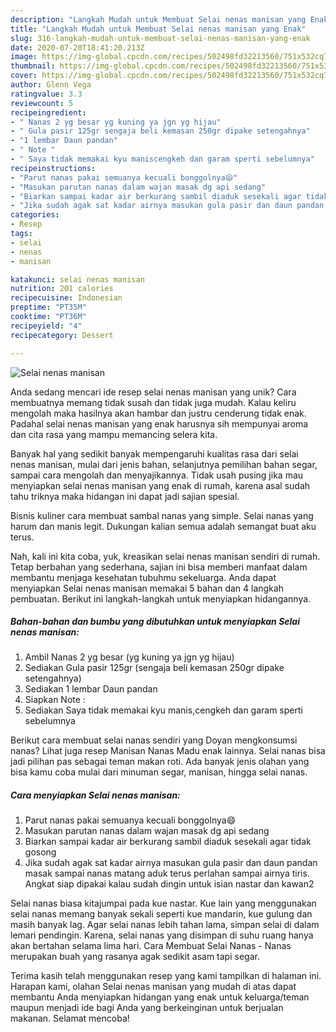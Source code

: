 ```yaml
---
description: "Langkah Mudah untuk Membuat Selai nenas manisan yang Enak"
title: "Langkah Mudah untuk Membuat Selai nenas manisan yang Enak"
slug: 316-langkah-mudah-untuk-membuat-selai-nenas-manisan-yang-enak
date: 2020-07-20T18:41:20.213Z
image: https://img-global.cpcdn.com/recipes/502498fd32213560/751x532cq70/selai-nenas-manisan-foto-resep-utama.jpg
thumbnail: https://img-global.cpcdn.com/recipes/502498fd32213560/751x532cq70/selai-nenas-manisan-foto-resep-utama.jpg
cover: https://img-global.cpcdn.com/recipes/502498fd32213560/751x532cq70/selai-nenas-manisan-foto-resep-utama.jpg
author: Glenn Vega
ratingvalue: 3.3
reviewcount: 5
recipeingredient:
- " Nanas 2 yg besar yg kuning ya jgn yg hijau"
- " Gula pasir 125gr sengaja beli kemasan 250gr dipake setengahnya"
- "1 lembar Daun pandan"
- " Note "
- " Saya tidak memakai kyu maniscengkeh dan garam sperti sebelumnya"
recipeinstructions:
- "Parut nanas pakai semuanya kecuali bonggolnya😄"
- "Masukan parutan nanas dalam wajan masak dg api sedang"
- "Biarkan sampai kadar air berkurang sambil diaduk sesekali agar tidak gosong"
- "Jika sudah agak sat kadar airnya masukan gula pasir dan daun pandan masak sampai nanas matang aduk terus perlahan sampai airnya tiris. Angkat siap dipakai kalau sudah dingin untuk isian nastar dan kawan2"
categories:
- Resep
tags:
- selai
- nenas
- manisan

katakunci: selai nenas manisan 
nutrition: 201 calories
recipecuisine: Indonesian
preptime: "PT35M"
cooktime: "PT36M"
recipeyield: "4"
recipecategory: Dessert

---
```



![Selai nenas manisan](https://img-global.cpcdn.com/recipes/502498fd32213560/751x532cq70/selai-nenas-manisan-foto-resep-utama.jpg)

Anda sedang mencari ide resep selai nenas manisan yang unik? Cara membuatnya memang tidak susah dan tidak juga mudah. Kalau keliru mengolah maka hasilnya akan hambar dan justru cenderung tidak enak. Padahal selai nenas manisan yang enak harusnya sih mempunyai aroma dan cita rasa yang mampu memancing selera kita.

Banyak hal yang sedikit banyak mempengaruhi kualitas rasa dari selai nenas manisan, mulai dari jenis bahan, selanjutnya pemilihan bahan segar, sampai cara mengolah dan menyajikannya. Tidak usah pusing jika mau menyiapkan selai nenas manisan yang enak di rumah, karena asal sudah tahu triknya maka hidangan ini dapat jadi sajian spesial.

Bisnis kuliner cara membuat sambal nanas yang simple. Selai nanas yang harum dan manis legit. Dukungan kalian semua adalah semangat buat aku terus.


Nah, kali ini kita coba, yuk, kreasikan selai nenas manisan sendiri di rumah. Tetap berbahan yang sederhana, sajian ini bisa memberi manfaat dalam membantu menjaga kesehatan tubuhmu sekeluarga. Anda dapat menyiapkan Selai nenas manisan memakai 5 bahan dan 4 langkah pembuatan. Berikut ini langkah-langkah untuk menyiapkan hidangannya.

<!--inarticleads1-->

##### Bahan-bahan dan bumbu yang dibutuhkan untuk menyiapkan Selai nenas manisan:

1. Ambil  Nanas 2 yg besar (yg kuning ya jgn yg hijau)
1. Sediakan  Gula pasir 125gr (sengaja beli kemasan 250gr dipake setengahnya)
1. Sediakan 1 lembar Daun pandan
1. Siapkan  Note :
1. Sediakan  Saya tidak memakai kyu manis,cengkeh dan garam sperti sebelumnya


Berikut cara membuat selai nanas sendiri yang Doyan mengkonsumsi nanas? Lihat juga resep Manisan Nanas Madu enak lainnya. Selai nanas bisa jadi pilihan pas sebagai teman makan roti. Ada banyak jenis olahan yang bisa kamu coba mulai dari minuman segar, manisan, hingga selai nanas. 

<!--inarticleads2-->

##### Cara menyiapkan Selai nenas manisan:

1. Parut nanas pakai semuanya kecuali bonggolnya😄
1. Masukan parutan nanas dalam wajan masak dg api sedang
1. Biarkan sampai kadar air berkurang sambil diaduk sesekali agar tidak gosong
1. Jika sudah agak sat kadar airnya masukan gula pasir dan daun pandan masak sampai nanas matang aduk terus perlahan sampai airnya tiris. Angkat siap dipakai kalau sudah dingin untuk isian nastar dan kawan2


Selai nanas biasa kitajumpai pada kue nastar. Kue lain yang menggunakan selai nanas memang banyak sekali seperti kue mandarin, kue gulung dan masih banyak lag. Agar selai nanas lebih tahan lama, simpan selai di dalam lemari pendingin. Karena, selai nanas yang disimpan di suhu ruang hanya akan bertahan selama lima hari. Cara Membuat Selai Nanas - Nanas merupakan buah yang rasanya agak sedikit asam tapi segar. 

Terima kasih telah menggunakan resep yang kami tampilkan di halaman ini. Harapan kami, olahan Selai nenas manisan yang mudah di atas dapat membantu Anda menyiapkan hidangan yang enak untuk keluarga/teman maupun menjadi ide bagi Anda yang berkeinginan untuk berjualan makanan. Selamat mencoba!
